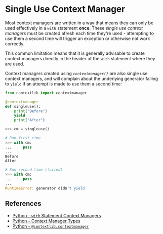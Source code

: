 # Single Use Context Manager

Most context managers are written in a way that means
they can only be used effectively in a `with` statement **once**.
These *single use context managers* must be created afresh each time they're used - attempting to
use them a second time will trigger an exception or otherwise not work correctly.

This common limitation means that it is generally advisable to create context managers directly
in the header of the `with` statement where they are used.

Context managers created using *`contextmanager()`* are also single use context managers,
and will complain about the underlying generator failing to `yield`
if an attempt is made to use them a second time:

```python
from contextlib import contextmanager

@contextmanager
def singleuse():
    print("Before")
    yield
    print("After")

>>> cm = singleuse()

# Run first time
>>> with cm:
...     pass
...
Before
After

# Run second time (failed)
>>> with cm:
...     pass
...
RuntimeError: generator didn't yield
```

## References

- [Python - `with` Statement Context Managers](https://docs.python.org/3/reference/datamodel.html#context-managers)
- [Python - Context Manager Types](https://docs.python.org/3/library/stdtypes.html#typecontextmanager)
- [Python - `@contextlib.contextmanager`](https://docs.python.org/3/library/contextlib.html#contextlib.contextmanager)

